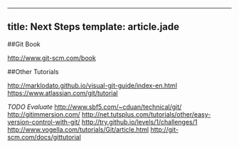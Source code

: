 ---
title: Next Steps
template: article.jade
----

##Git Book

http://www.git-scm.com/book

##Other Tutorials

http://marklodato.github.io/visual-git-guide/index-en.html
https://www.atlassian.com/git/tutorial


*TODO Evaluate*
http://www.sbf5.com/~cduan/technical/git/
http://gitimmersion.com/
http://net.tutsplus.com/tutorials/other/easy-version-control-with-git/
http://try.github.io/levels/1/challenges/1
http://www.vogella.com/tutorials/Git/article.html
http://git-scm.com/docs/gittutorial
